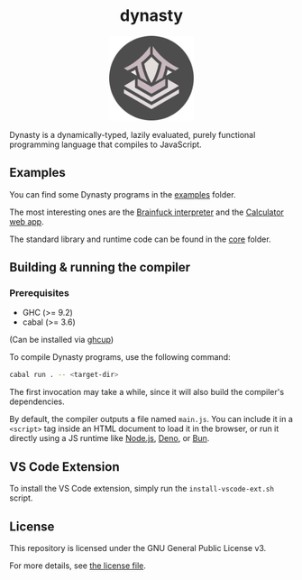 <!-- markdownlint-disable first-line-heading -->

<div align="center">
  <h1>dynasty</h1>

  <img src="assets/logo.png" alt="Dynasty Logo" width="150" height="150"/>
</div>

Dynasty is a dynamically-typed, lazily evaluated, purely functional programming language that compiles to JavaScript.

## Examples

You can find some Dynasty programs in the [examples](examples) folder.

The most interesting ones are the [Brainfuck interpreter](examples/bf) and the [Calculator web app](examples/calc).

The standard library and runtime code can be found in the [core](core) folder.

## Building & running the compiler

### Prerequisites

* GHC (>= 9.2)
* cabal (>= 3.6)

(Can be installed via [ghcup](https://www.haskell.org/ghcup/))

To compile Dynasty programs, use the following command:

```sh
cabal run . -- <target-dir>
```

The first invocation may take a while, since it will also build the compiler's dependencies.

By default, the compiler outputs a file named `main.js`. You can include it in a `<script>` tag inside an HTML document to load it in the browser, or run it directly using a JS runtime like [Node.js](https://nodejs.org/en/), [Deno](https://deno.land/), or [Bun](https://bun.sh/).

## VS Code Extension

To install the VS Code extension, simply run the `install-vscode-ext.sh` script.

## License

This repository is licensed under the GNU General Public License v3.

For more details, see [the license file](LICENSE.txt).
